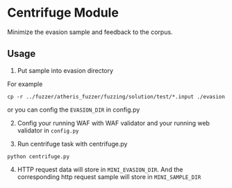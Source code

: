 # Centrifuge Module

Minimize the evasion sample and feedback to the corpus.

## Usage

1. Put sample into evasion directory

For example
```
cp -r ../fuzzer/atheris_fuzzer/fuzzing/solution/test/*.input ./evasion
```

or you can config the `EVASION_DIR` in config.py

2. Config your running WAF with WAF validator and your running web validator in `config.py`

3. Run centrifuge task with centrifuge.py

```
python centrifuge.py
```

4. HTTP request data will store in `MINI_EVASION_DIR`. And the corresponding http request sample will store in `MINI_SAMPLE_DIR`
